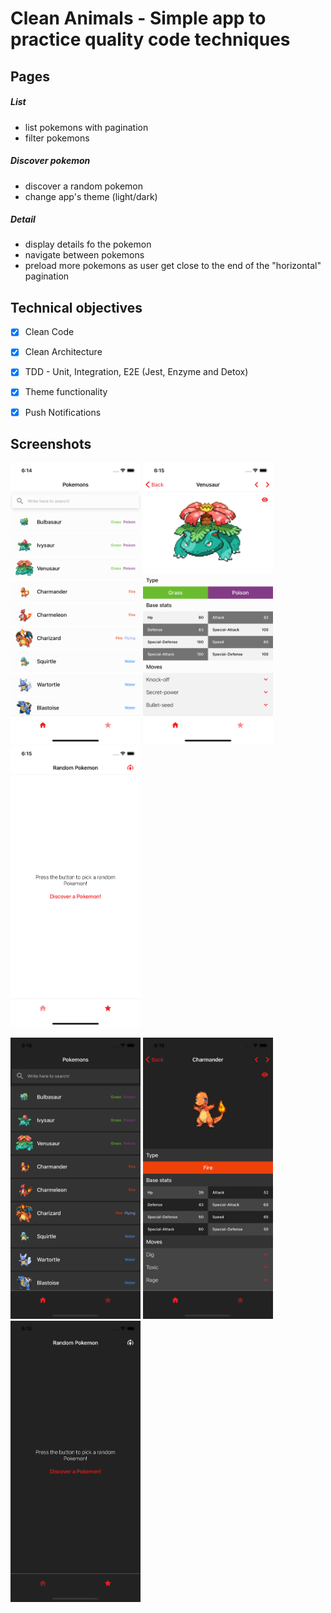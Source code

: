 
# Clean Animals - Simple app to practice quality code techniques

## Pages
##### List
- list pokemons with pagination
- filter pokemons

##### Discover pokemon
- discover a random pokemon
- change app's theme (light/dark)

##### Detail
- display details fo the pokemon
- navigate between pokemons
- preload more pokemons as user get close to the end of the "horizontal" pagination

## Technical objectives
-[x] Clean Code
-[x] Clean Architecture
-[x] TDD - Unit, Integration, E2E (Jest, Enzyme and Detox)
-[x] Theme functionality
-[x] Push Notifications


## Screenshots
<img src="src/data/screenshots/List.png" height="450"/> <img src="src/data/screenshots/Detail.png" height="450"/>
<img src="src/data/screenshots/Random.png" height="450"/>

<img src="src/data/screenshots/List2.png" height="450"/> <img src="src/data/screenshots/Detail2.png" height="450"/>
<img src="src/data/screenshots/Random2.png" height="450"/>
